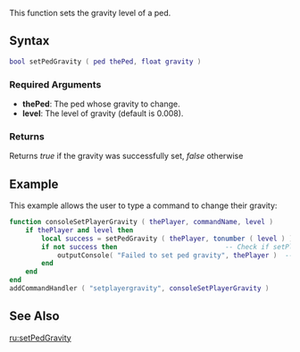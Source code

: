 This function sets the gravity level of a ped.

Syntax
------

``` lua
bool setPedGravity ( ped thePed, float gravity )
```

### Required Arguments

-   **thePed**: The ped whose gravity to change.
-   **level**: The level of gravity (default is 0.008).

### Returns

Returns *true* if the gravity was successfully set, *false* otherwise

Example
-------

This example allows the user to type a command to change their gravity:

``` lua
function consoleSetPlayerGravity ( thePlayer, commandName, level )
    if thePlayer and level then
        local success = setPedGravity ( thePlayer, tonumber ( level ) )  -- Set the gravity
        if not success then                           -- Check if setPlayerGravity was false (not successful)
            outputConsole( "Failed to set ped gravity", thePlayer )  -- If success is false, meaning gravity could not be set, this message will show
        end
    end
end
addCommandHandler ( "setplayergravity", consoleSetPlayerGravity )
```

See Also
--------

[ru:setPedGravity](/docs/ru:setPedGravity.md "wikilink")
